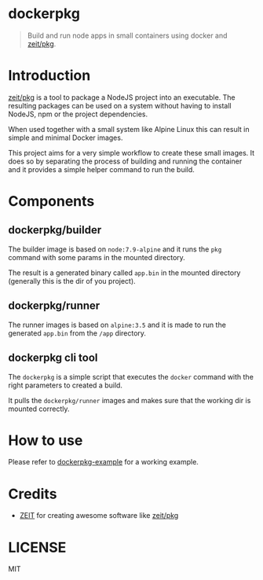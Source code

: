 # dockerpkg

> Build and run node apps in small containers using docker and [zeit/pkg](https://github.com/zeit/pkg).


# Introduction

[zeit/pkg](https://github.com/zeit/pkg) is a tool to package a NodeJS project into an executable. The resulting
packages can be used on a system without having to install NodeJS, npm or the project dependencies. 

When used together with a small system like Alpine Linux this can result in simple and minimal Docker images.

This project aims for a very simple workflow to create these small images. It does so by separating the process of
building and running the container and it provides a simple helper command to run the build. 

# Components

## dockerpkg/builder

The builder image is based on `node:7.9-alpine` and it runs the `pkg` command with some params in the mounted directory.

The result is a generated binary called `app.bin` in the mounted directory (generally this is the dir of you project).

## dockerpkg/runner

The runner images is based on `alpine:3.5` and it is made to run the generated `app.bin` from the `/app` directory.

## dockerpkg cli tool

The `dockerpkg` is a simple script that executes the `docker` command with the right parameters to created a build.
 
It pulls the `dockerpkg/runner` images and makes sure that the working dir is mounted correctly.

# How to use 

Please refer to [dockerpkg-example](https://github.com/dockerpkg/dockerpkg-example) for a working example.

# Credits

- [ZEIT](https://zeit.co) for creating awesome software like [zeit/pkg](https://github.com/zeit/pkg)

# LICENSE

MIT